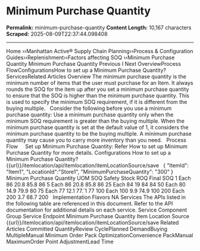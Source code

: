 # Minimum Purchase Quantity

**Permalink:** minimum-purchase-quantity
**Content Length:** 10,167 characters
**Scraped:** 2025-08-09T22:37:44.098408

---

Home &rsaquo;&rsaquo;Manhattan Active® Supply Chain Planning&rsaquo;&rsaquo;Process &amp; Configuration Guides&rsaquo;&rsaquo;Replenishment&rsaquo;&rsaquo;Factors affecting SOQ ››Minimum Purchase Quantity Minimum Purchase Quantity Previous&nbsp;I&nbsp;Next OverviewProcess FlowConfigurationsHow to set up a Minimum Purchase Quantity?ServicesRelated Articles Overview The minimum purchase quantity is the minimum number of items that the user must purchase for an Item. It always rounds the SOQ for the item up after you set a minimum purchase quantity to ensure that the SOQ is higher than the minimum purchase quantity. This is used to specify the minimum SOQ requirement, if it is different from the buying multiple. &nbsp; Consider the following before you use a minimum purchase quantity: Use a minimum purchase quantity only when the minimum SOQ requirement is greater than the buying multiple. When the minimum purchase quantity is set at the default value of 1, it considers the minimum purchase quantity to be the buying multiple. A minimum purchase quantity may cause you to carry more inventory than you need. &nbsp; Process Flow &nbsp; &nbsp; Set up Minimum Purchase Quantity: Refer&nbsp;How to set up Minimum Purchase Quantity for more details. Configurations How to set up a Minimum Purchase Quantity? &nbsp; {{url}}/itemlocation/api/itemlocation/itemLocationSource/save &nbsp; { &quot;ItemId&quot;: &quot;Item1&quot;, &quot;LocationId&quot;:&quot;Store1&quot;, &quot;MinimumPurchaseQuantity&quot;: &quot;300&quot; } &nbsp; Minimum Purchase Quantity UOM SOQ Safety Stock ROQ Final SOQ 1 Each 86 20.8 85.8 86 5 Each 86 20.8 85.8 86 25 Each 84 19 84 84 50 Each 80 14.9 79.9 80 75 Each 77 12.1 77.`1 77 100 Each 100 9.9 74.9 100 200 Each 200 3.7 68.7 200 &nbsp; Implementation Flavors NA Services The&nbsp;APIs listed in the following table are referenced in this document. Refer to the API documentation for additional details on&nbsp;each service. Service Component Group Service Endpoint Minimum Purchase Quantity Item Location Source &nbsp; {{url}}/itemlocation/api/itemlocation/itemLocationSource/save Related Articles Committed QuantityReview CyclePlanned DemandBuying MultipleManual Minimum Order Pack OptimizationConvenience PackManual MaximumOrder Point AdjustmentLead Time